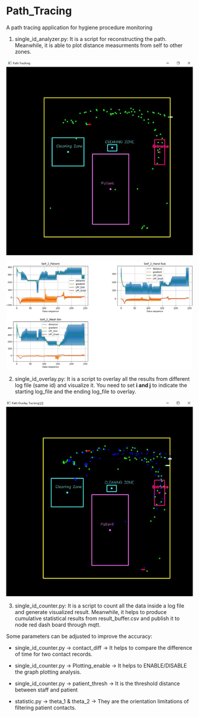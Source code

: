 # Path_Tracing
A path tracing application for hygiene procedure monitoring

1. single_id_analyzer.py: It is a script for reconstructing the path. Meanwhile, it is able to plot distance measurments from self to other zones.

![image](https://github.com/vincent51689453/Path_Tracing/blob/main/output/single_id_trace.JPG)

![image](https://github.com/vincent51689453/Path_Tracing/blob/main/output/single_id_plot_LPF.JPG)

2. single_id_overlay.py: It is a script to overlay all the results from different log file (same id) and visualize it. You need to set **i and j** to indicate the starting log_file and the ending log_file to overlay.

![image](https://github.com/vincent51689453/Path_Tracing/blob/main/output/sinlge_id_overlay_2_files.JPG)

3. single_id_counter.py: It is a script to count all the data inside a log file and generate visualized result. Meanwhile, it helps to produce cumulative statistical results from result_buffer.csv and publish it to node red dash board through mqtt.

Some parameters can be adjusted to improve the accuracy:
- single_id_counter.py -> contact_diff -> It helps to compare the difference of time for two contact records.

- single_id_counter.py -> Plotting_enable -> It helps to ENABLE/DISABLE the graph plotting analysis.

- single_id_counter.py -> patient_thresh -> It is the threshold distance between staff and patient

- statistic.py -> theta_1 & theta_2 -> They are the orientation limitations of filtering patient contacts.
